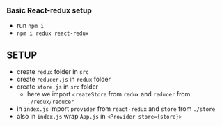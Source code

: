 ### Basic React-redux setup

* run `npm i`
* `npm i redux react-redux`

## SETUP

* create `redux` folder in `src`
* create `reducer.js` in `redux` folder
* create `store.js` in `src` folder 
  * here we import `createStore` from `redux` and `reducer` from `./redux/reducer`
* in `index.js` import `provider` from `react-redux` and `store` from `./store`
* also in `index.js` wrap `App.js` in `<Provider store={store}>`
